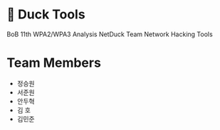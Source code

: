# 🦆 Duck Tools 
BoB 11th WPA2/WPA3 Analysis NetDuck Team Network Hacking Tools 

<h1>Team Members</h1>
<ul>
  <li>정승원</li>
  <li>서준원</li>
  <li>안두혁</li>
  <li>김 호</li>
  <li>김민준</li>
<ul>

